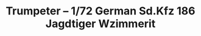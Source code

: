 ---
layout: product
title: "Trumpeter – 1/72 German Sd.Kfz 186 Jagdtiger Wzimmerit"
price: "1700" 
desc: "N/A"
img_path: "/assets/img/TRU07293.webp"
brand: "N/A"
available: false
special_offer: false
new: false
soon: false
cat: "010000"
subcat: "013400"
subsubcat: "0N/A"
sifra: "TRU07293"
popular: false
---